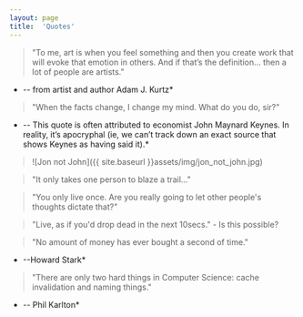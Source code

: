```yaml
---
layout: page
title:  'Quotes'
---
```


> "To me, art is when you feel something and then you create work that will evoke that emotion in others. And if that’s the definition… then a lot of people are artists."
* -- from artist and author Adam J. Kurtz*

>"When the facts change, I change my mind. What do you do, sir?"
* -- This quote is often attributed to economist John Maynard Keynes. In reality, it’s apocryphal (ie, we can’t track down an exact source that shows Keynes as having said it).*

> ![Jon not John]({{ site.baseurl }}assets/img/jon_not_john.jpg)

> "It only takes one person to blaze a trail..."

> "You only live once. Are you really going to let other people's thoughts dictate that?"

> "Live, as if you'd drop dead in the next 10secs." - Is this possible?

> "No amount of money has ever bought a second of time." 
* --Howard Stark*

> "There are only two hard things in Computer Science: cache invalidation and naming things."
* -- Phil Karlton*